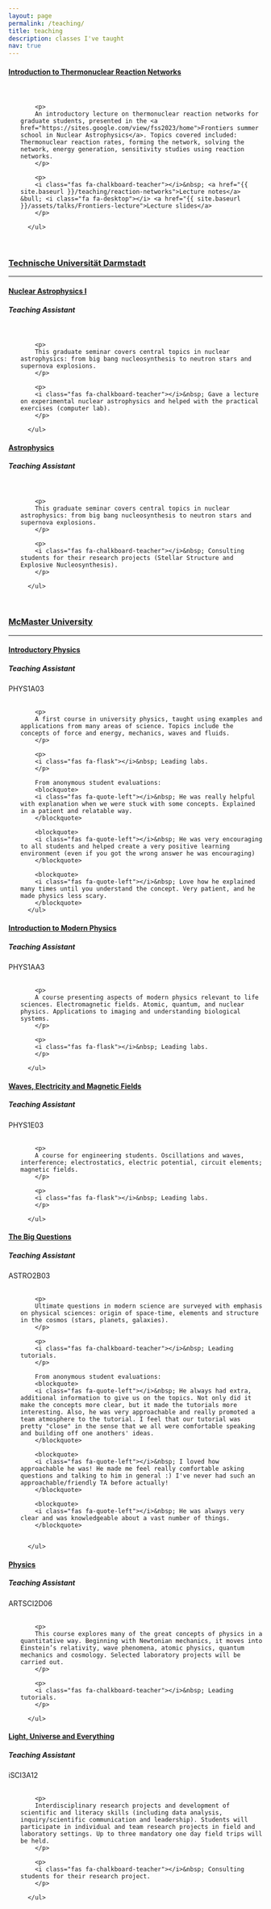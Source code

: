 ```yaml
---
layout: page
permalink: /teaching/
title: teaching
description: classes I've taught
nav: true
---
```



<div class="card mt-3">
  <div class="p-3">
    <div class="row">
      <div class="col-sm-10">
        <h4 class="card-title"><a href="{{ site.baseurl }}/teaching/reaction-networks" target="_blank" rel="noopener noreferrer">Introduction to Thermonuclear Reaction Networks</a></h4>
        <h5 class="card-subtitle font-italic"></h5>
      </div>
      <div class="col-sm-2 text-sm-right">
      </div>
    </div>
    <br>
    <ul class="card-text font-weight-light list-group list-group-flush">

        <p>
        An introductory lecture on thermonuclear reaction networks for graduate students, presented in the <a href="https://sites.google.com/view/fss2023/home">Frontiers summer school in Nuclear Astrophysics</a>. Topics covered included: Thermonuclear reaction rates, forming the network, solving the network, energy generation, sensitivity studies using reaction networks.
        </p>

        <p>
        <i class="fas fa-chalkboard-teacher"></i>&nbsp; <a href="{{ site.baseurl }}/teaching/reaction-networks">Lecture notes</a> &bull; <i class="fa fa-desktop"></i> <a href="{{ site.baseurl }}/assets/talks/Frontiers-lecture">Lecture slides</a>
        </p>

      </ul>
</div>
</div>
<br>

### [Technische Universität Darmstadt](https://www.physik.tu-darmstadt.de/fbphysik/index.en.jsp)

---

<div class="card mt-3">
  <div class="p-3">
    <div class="row">
      <div class="col-sm-10">
        <h4 class="card-title"><a href="https://moodle.tu-darmstadt.de/course/info.php?id=29042" target="_blank" rel="noopener noreferrer">Nuclear Astrophysics I</a></h4>
        <h5 class="card-subtitle font-italic">Teaching Assistant</h5>
      </div>
    </div>
    <br>
    <ul class="card-text font-weight-light list-group list-group-flush">

        <p>
        This graduate seminar covers central topics in nuclear astrophysics: from big bang nucleosynthesis to neutron stars and supernova explosions.
        </p>

        <p>
        <i class="fas fa-chalkboard-teacher"></i>&nbsp; Gave a lecture on experimental nuclear astrophysics and helped with the practical exercises (computer lab).
        </p>

      </ul>
</div>
</div>


<div class="card mt-3">
  <div class="p-3">
    <div class="row">
      <div class="col-sm-10">
        <h4 class="card-title"><a href="https://moodle.tu-darmstadt.de/course/info.php?id=21080" target="_blank" rel="noopener noreferrer">Astrophysics</a></h4>
        <h5 class="card-subtitle font-italic">Teaching Assistant</h5>
      </div>
    </div>
    <br>
    <ul class="card-text font-weight-light list-group list-group-flush">

        <p>
        This graduate seminar covers central topics in nuclear astrophysics: from big bang nucleosynthesis to neutron stars and supernova explosions.
        </p>

        <p>
        <i class="fas fa-chalkboard-teacher"></i>&nbsp; Consulting students for their research projects (Stellar Structure and Explosive Nucleosynthesis).
        </p>

      </ul>
</div>
</div>



<br>



### [McMaster University](https://www.physics.mcmaster.ca/)

---


<div class="card mt-3">
  <div class="p-3">
    <div class="row">
      <div class="col-sm-10">
        <h4 class="card-title"><a href="http://academiccalendars.romcmaster.ca/preview_course_nopop.php?catoid=13&coid=101479" target="_blank" rel="noopener noreferrer">Introductory Physics</a></h4>
        <h5 class="card-subtitle font-italic">Teaching Assistant</h5>
      </div>
      <div class="col-sm-2 text-sm-right">
        <abbr class="badge" style='background-color: var(--global-theme-color);'>
          PHYS1A03
        </abbr>
      </div>
    </div>
    <br>
    <ul class="card-text font-weight-light list-group list-group-flush">

        <p>
        A first course in university physics, taught using examples and applications from many areas of science. Topics include the concepts of force and energy, mechanics, waves and fluids.
        </p>

        <p>
        <i class="fas fa-flask"></i>&nbsp; Leading labs.
        </p>

        From anonymous student evaluations:
        <blockquote>
        <i class="fas fa-quote-left"></i>&nbsp; He was really helpful with explanation when we were stuck with some concepts. Explained in a patient and relatable way.
        </blockquote>

        <blockquote>
        <i class="fas fa-quote-left"></i>&nbsp; He was very encouraging to all students and helped create a very positive learning environment (even if you got the wrong answer he was encouraging)
        </blockquote>

        <blockquote>
        <i class="fas fa-quote-left"></i>&nbsp; Love how he explained many times until you understand the concept. Very patient, and he made physics less scary.
        </blockquote>
      </ul>
</div>
</div>

<div class="card mt-3">
  <div class="p-3">
    <div class="row">
      <div class="col-sm-10">
        <h4 class="card-title"><a href="http://academiccalendars.romcmaster.ca/preview_course_nopop.php?catoid=13&coid=101480" target="_blank" rel="noopener noreferrer">Introduction to Modern Physics</a></h4>
        <h5 class="card-subtitle font-italic">Teaching Assistant</h5>
      </div>
      <div class="col-sm-2 text-sm-right">
        <abbr class="badge" style='background-color: var(--global-theme-color);'>
          PHYS1AA3
        </abbr>
      </div>
    </div>
    <br>
    <ul class="card-text font-weight-light list-group list-group-flush">

        <p>
        A course presenting aspects of modern physics relevant to life sciences. Electromagnetic fields. Atomic, quantum, and nuclear physics. Applications to imaging and understanding biological systems.
        </p>

        <p>
        <i class="fas fa-flask"></i>&nbsp; Leading labs.
        </p>

      </ul>
</div>
</div>

<div class="card mt-3">
  <div class="p-3">
    <div class="row">
      <div class="col-sm-10">
        <h4 class="card-title"><a href="http://academiccalendars.romcmaster.ca/preview_course_nopop.php?catoid=7&coid=36162" target="_blank" rel="noopener noreferrer">Waves, Electricity and Magnetic Fields</a></h4>
        <h5 class="card-subtitle font-italic">Teaching Assistant</h5>
      </div>
      <div class="col-sm-2 text-sm-right">
        <abbr class="badge" style='background-color: var(--global-theme-color);'>
          PHYS1E03
        </abbr>
      </div>
    </div>
    <br>
    <ul class="card-text font-weight-light list-group list-group-flush">

        <p>
        A course for engineering students. Oscillations and waves, interference; electrostatics, electric potential, circuit elements; magnetic fields.
        </p>

        <p>
        <i class="fas fa-flask"></i>&nbsp; Leading labs.
        </p>

      </ul>
</div>
</div>

<div class="card mt-3">
  <div class="p-3">
    <div class="row">
      <div class="col-sm-10">
        <h4 class="card-title"><a href="https://academiccalendars.romcmaster.ca/preview_course_nopop.php?catoid=41&coid=214717" target="_blank" rel="noopener noreferrer">The Big Questions</a></h4>
        <h5 class="card-subtitle font-italic">Teaching Assistant</h5>
      </div>
      <div class="col-sm-2 text-sm-right">
        <abbr class="badge" style='background-color: var(--global-theme-color);'>
          ASTRO2B03
        </abbr>
      </div>
    </div>
    <br>
    <ul class="card-text font-weight-light list-group list-group-flush">

        <p>
        Ultimate questions in modern science are surveyed with emphasis on physical sciences: origin of space-time, elements and structure in the cosmos (stars, planets, galaxies).
        </p>

        <p>
        <i class="fas fa-chalkboard-teacher"></i>&nbsp; Leading tutorials.
        </p>

        From anonymous student evaluations:
        <blockquote>
        <i class="fas fa-quote-left"></i>&nbsp; He always had extra, additional information to give us on the topics. Not only did it make the concepts more clear, but it made the tutorials more interesting. Also, he was very approachable and really promoted a team atmosphere to the tutorial. I feel that our tutorial was pretty "close" in the sense that we all were comfortable speaking and building off one anothers' ideas.
        </blockquote>

        <blockquote>
        <i class="fas fa-quote-left"></i>&nbsp; I loved how approachable he was! He made me feel really comfortable asking questions and talking to him in general :) I've never had such an approachable/friendly TA before actually!
        </blockquote>

        <blockquote>
        <i class="fas fa-quote-left"></i>&nbsp; He was always very clear and was knowledgeable about a vast number of things.
        </blockquote>


      </ul>
</div>
</div>

<div class="card mt-3">
  <div class="p-3">
    <div class="row">
      <div class="col-sm-10">
        <h4 class="card-title"><a href="https://academiccalendars.romcmaster.ca/preview_course_nopop.php?catoid=38&coid=202108" target="_blank" rel="noopener noreferrer">Physics</a></h4>
        <h5 class="card-subtitle font-italic">Teaching Assistant</h5>
      </div>
      <div class="col-sm-2 abbr">
        <abbr class="badge" style='background-color: var(--global-theme-color);'>
          ARTSCI2D06
        </abbr>
      </div>
    </div>
    <br>
    <ul class="card-text font-weight-light list-group list-group-flush">

        <p>
        This course explores many of the great concepts of physics in a quantitative way. Beginning with Newtonian mechanics, it moves into Einstein’s relativity, wave phenomena, atomic physics, quantum mechanics and cosmology. Selected laboratory projects will be carried out.
        </p>

        <p>
        <i class="fas fa-chalkboard-teacher"></i>&nbsp; Leading tutorials.
        </p>

      </ul>
</div>
</div>


<div class="card mt-3">
  <div class="p-3">
    <div class="row">
      <div class="col-sm-10">
        <h4 class="card-title"><a href="https://academiccalendars.romcmaster.ca/preview_course_nopop.php?catoid=38&coid=201693" target="_blank" rel="noopener noreferrer">Light, Universe and Everything</a></h4>
        <h5 class="card-subtitle font-italic">Teaching Assistant</h5>
      </div>
      <div class="col-sm-2 text-sm-right">
        <abbr class="badge" style='background-color: var(--global-theme-color);'>
          iSCI3A12
        </abbr>
      </div>
    </div>
    <br>
    <ul class="card-text font-weight-light list-group list-group-flush">

        <p>
        Interdisciplinary research projects and development of scientific and literacy skills (including data analysis, inquiry/scientific communication and leadership). Students will participate in individual and team research projects in field and laboratory settings. Up to three mandatory one day field trips will be held.
        </p>

        <p>
        <i class="fas fa-chalkboard-teacher"></i>&nbsp; Consulting students for their research project.
        </p>

      </ul>
</div>
</div>


<!--
<div class="card mt-3">
  <div class="p-3">
    <div class="row">
      <div class="col-sm-10">
        <h4 class="card-title"><a href="{{ site.baseurl }}/teaching/reaction-networks" target="_blank" rel="noopener noreferrer">Introduction to Thermonuclear Reaction Networks</a></h4>
        <h5 class="card-subtitle font-italic">Notes</h5>
      </div>
    </div>
    <br>
    <ul class="card-text font-weight-light list-group list-group-flush">

        <p>
        A primer to thermonuclear reaction network calculations, based on a lecture to the 2nd Frontiers Summer School (May 2023)
        </p>

      </ul>
</div>
</div>
-->
